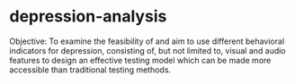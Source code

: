 # depression-analysis
Objective: To examine the feasibility of and aim to use different behavioral indicators for depression, consisting of, but not limited to, visual and audio features to design an effective testing model which can be made more accessible than traditional testing methods. 




